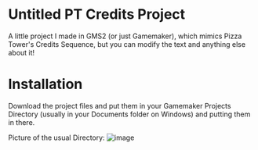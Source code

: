 # Untitled PT Credits Project
A little project I made in GMS2 (or just Gamemaker), which mimics Pizza Tower's Credits Sequence, but you can modify the text and anything else about it!
# Installation
Download the project files and put them in your Gamemaker Projects Directory (usually in your Documents folder on Windows) and putting them in there.

Picture of the usual Directory: ![image](https://github.com/rammandoof/PTcredits-text-GMS2/assets/146557994/21865fbb-c752-4b50-9586-59db2e44227c)

